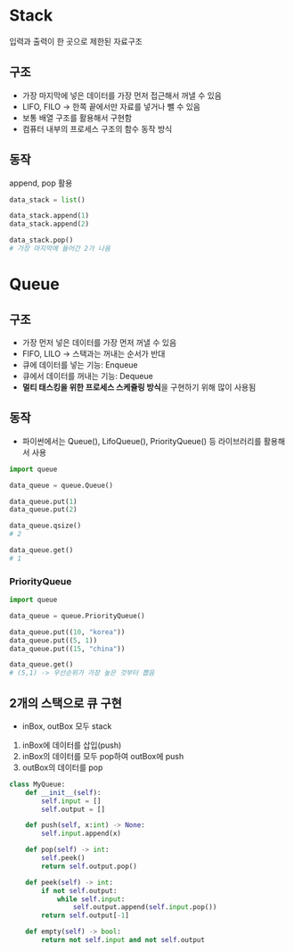 # Stack

입력과 출력이 한 곳으로 제한된 자료구조

## 구조

- 가장 마지막에 넣은 데이터를 가장 먼저 접근해서 꺼낼 수 있음
- LIFO, FILO → 한쪽 끝에서만 자료를 넣거나 뺄 수 있음
- 보통 배열 구조를 활용해서 구현함
- 컴퓨터 내부의 프로세스 구조의 함수 동작 방식

## 동작

append, pop 활용

```python
data_stack = list()

data_stack.append(1)
data_stack.append(2)

data_stack.pop()
# 가장 마지막에 들어간 2가 나옴
```

# Queue

## 구조

- 가장 먼저 넣은 데이터를 가장 먼저 꺼낼 수 있음
- FIFO, LILO → 스택과는 꺼내는 순서가 반대
- 큐에 데이터를 넣는 기능: Enqueue
- 큐에서 데이터를 꺼내는 기능: Dequeue
- **멀티 태스킹을 위한 프로세스 스케쥴링 방식**을 구현하기 위해 많이 사용됨

## 동작

- 파이썬에서는 Queue(), LifoQueue(), PriorityQueue() 등 라이브러리를 활용해서 사용

```python
import queue

data_queue = queue.Queue()

data_queue.put(1)
data_queue.put(2)

data_queue.qsize()
# 2

data_queue.get()
# 1

```

### PriorityQueue

```python
import queue

data_queue = queue.PriorityQueue()

data_queue.put((10, "korea"))
data_queue.put((5, 1))
data_queue.put((15, "china"))

data_queue.get()
# (5,1) -> 우선순위가 가장 높은 것부터 뽑음
```

## 2개의 스택으로 큐 구현

- inBox, outBox 모두 stack
1. inBox에 데이터를 삽입(push)
2. inBox의 데이터를 모두 pop하여 outBox에 push
3. outBox의 데이터를 pop

```python
class MyQueue:
	def __init__(self):
		self.input = []
		self.output = []

	def push(self, x:int) -> None:
		self.input.append(x)

	def pop(self) -> int:
		self.peek()
		return self.output.pop()

	def peek(self) -> int:
		if not self.output:
			while self.input:
				self.output.append(self.input.pop())
		return self.output[-1]

	def empty(self) -> bool:
		return not self.input and not self.output
```